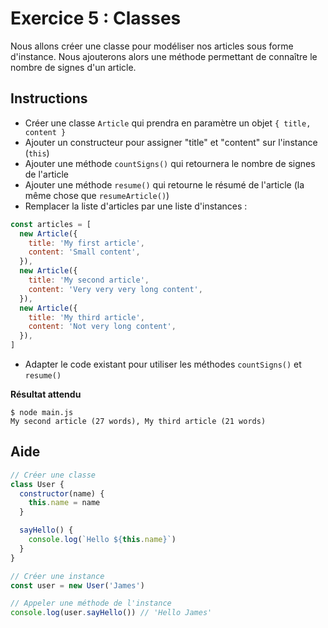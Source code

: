 # Exercice 5 : Classes

Nous allons créer une classe pour modéliser nos articles sous forme d'instance. Nous ajouterons alors une méthode permettant de connaître le nombre de signes d'un article.

## Instructions

* Créer une classe `Article` qui prendra en paramètre un objet `{ title, content }`
* Ajouter un constructeur pour assigner "title" et "content" sur l'instance (`this`)
* Ajouter une méthode `countSigns()` qui retournera le nombre de signes de l'article
* Ajouter une méthode `resume()` qui retourne le résumé de l'article (la même chose que `resumeArticle()`)
* Remplacer la liste d'articles par une liste d'instances :

```js
const articles = [
  new Article({
    title: 'My first article',
    content: 'Small content',
  }),
  new Article({
    title: 'My second article',
    content: 'Very very very long content',
  }),
  new Article({
    title: 'My third article',
    content: 'Not very long content',
  }),
]
```

* Adapter le code existant pour utiliser les méthodes `countSigns()` et `resume()`

**Résultat attendu**

```
$ node main.js
My second article (27 words), My third article (21 words)
```

## Aide

```js
// Créer une classe
class User {
  constructor(name) {
    this.name = name
  }

  sayHello() {
    console.log(`Hello ${this.name}`)
  }
}

// Créer une instance
const user = new User('James')

// Appeler une méthode de l'instance
console.log(user.sayHello()) // 'Hello James'
```
